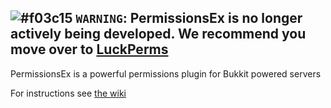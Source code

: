 ![#f03c15](https://placehold.it/15/f03c15/000000?text=+) `WARNING`: <b>PermissionsEx is no longer actively being developed. We recommend you move over to [LuckPerms](https://github.com/lucko/LuckPerms)</b>
---------

PermissionsEx is a powerful permissions plugin for Bukkit powered servers

For instructions see [the wiki](https://github.com/PEXPlugins/PermissionsEx/wiki)
